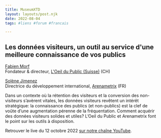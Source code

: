 ```yaml
---
title: MuseumXTD  
layout: layouts/post.njk  
date: 2022-08-04
tags: #liens #forum #francais 

---
```

## Les données visiteurs, un outil au service d'une meilleure connaissance de vos publics

[Fabien Morf](https://www.linkedin.com/in/fabienmorf/)  
Fondateur & directeur, [L'Oeil du Public (Suisse)](https://loeildupublic.com/) (CH)

[Solène Jimenez](https://www.linkedin.com/in/soljim/)  
Directrice du développement international, [Arenametrix](https://arenametrix.com/) (FR)

Dans un contexte où la rétention des visiteurs et la conversion des non-visiteurs s’avèrent vitales, les données visiteurs revêtent un intérêt stratégique: la connaissance des publics (et non-publics) est la clef de voûte d’une augmentation pérenne de la fréquentation. Comment acquérir des données visiteurs solides et utiles? L’Oeil du Public et Arenametrix font le point sur les outils à disposition.  

  
Retrouver le live du 12 octobre 2022 [sur notre chaîne YouTube](https://www.youtube.com/channel/UCTZJM5WsXDkH8QgMdACUNyw).  